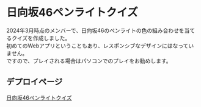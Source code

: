 # 日向坂46ペンライトクイズ

2024年3月時点のメンバーで、日向坂46のペンライトの色の組み合わせを当てるクイズを作成しました。  
初めてのWebアプリということもあり、レスポンシブなデザインにはなっていません。  
ですので、プレイされる場合はパソコンでのプレイをお勧めします。

## デプロイページ

[日向坂46ペンライトクイズ](https://hnz.shaoba.tech/)
